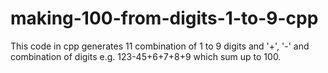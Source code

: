 # making-100-from-digits-1-to-9-cpp
This code in cpp generates 11 combination of 1 to 9 digits and '+', '-' and combination of digits e.g. 123-45+6+7+8+9 which sum up to 100.
